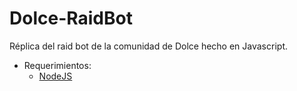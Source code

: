 # Dolce-RaidBot
Réplica del raid bot de la comunidad de Dolce hecho en Javascript.
- Requerimientos:
  - [NodeJS](https://nodejs.org/)
